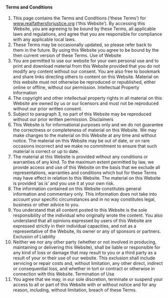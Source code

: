 #### Terms and Conditions

1. This page contains the Terms and Conditions (‘these Terms’) for www.realfathersforjustice.org  (‘this Website’). By accessing this Website, you are agreeing to be bound by these Terms, all applicable laws and regulations, and agree that you are responsible for compliance with any applicable local laws.
2. These Terms may be occasionally updated, so please refer back to them in the future. By using this Website you agree to be bound by the then current version of these Terms.
Use of Website
3. You are permitted to use our website for your own personal use and to print and download material from this Website provided that you do not modify any content without our consent. You are also free to bookmark and share links directing others to content on this Website. Material on this website must not otherwise be reproduced or republished, either online or offline, without our permission.
Intellectual Property Information
4. The copyright and other intellectual property rights in all material on this Website are owned by us or our licensors and must not be reproduced without our prior written consent.
5. Subject to paragraph 3, no part of this Website may be reproduced without our prior written permission.
Disclaimers
6. This Website is for informational purposes only and we do not guarantee the correctness or completeness of material on this Website. We may make changes to the material on this Website at any time and without notice. The material on this Website may be out of date, or on rare occasions incorrect and we make no commitment to ensure that such material is correct or up to date.
7. The material at this Website is provided without any conditions or warranties of any kind. To the maximum extent permitted by law, we provide access and use of this Website on the basis that we exclude all representations, warranties and conditions which but for these Terms may have effect in relation to this Website. The material on this Website is provided ‘as is’ and you use it at your own risk.
8. The information contained on this Website constitutes general information and commentary only. This information does not take into account your specific circumstances and in no way constitutes legal, business or other advice to you.
9. You understand that all content posted to this Website is the sole responsibility of the individual who originally wrote the content. You also understand that all opinions expressed by users of this Website are expressed strictly in their individual capacities, and not as a representative of the Website, its owner or any of sponsors or partners.
Exclusion of Liability
10. Neither we nor any other party (whether or not involved in producing, maintaining or delivering this Website), shall be liable or responsible for any kind of loss or damage that may result to you or a third party as a result of your or their use of our website. This exclusion shall include servicing or repair costs and, without limitation, any other direct, indirect or consequential loss, and whether in tort or contract or otherwise in connection with this Website.
Termination of Use
11. You agree that we may, in our sole discretion, terminate or suspend your access to all or part of this Website with or without notice and for any reason, including, without limitation, breach of these Terms.
